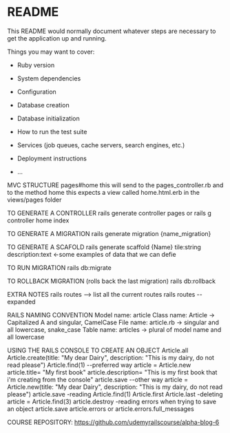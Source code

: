 # README

This README would normally document whatever steps are necessary to get the
application up and running.

Things you may want to cover:

* Ruby version

* System dependencies

* Configuration

* Database creation

* Database initialization

* How to run the test suite

* Services (job queues, cache servers, search engines, etc.)

* Deployment instructions

* ...

MVC STRUCTURE
pages#home
this will send to the pages_controller.rb and to the method home
this expects a view called home.html.erb in the views/pages folder

TO GENERATE A CONTROLLER
rails generate controller pages
or
rails g controller home index

TO GENERATE A MIGRATION
rails generate migration {name_migration}

TO GENERATE A SCAFOLD
rails generate scaffold {Name} tile:string description:text <-some examples of data that we can defie

TO RUN MIGRATION
rails db:migrate

TO ROLLBACK MIGRATION (rolls back the last migration)
rails db:rollback

EXTRA NOTES
rails routes --> list all the current routes
rails routes --expanded

RAILS NAMING CONVENTION
Model name: article
Class name: Article -> Capitalized A and singular, CamelCase
File name: article.rb -> singular and all lowercase, snake_case
Table name: articles -> plural of model name and all lowercase

USING THE RAILS CONSOLE TO CREATE AN OBJECT
Article.all
Article.create(title: "My dear Dairy", description: "This is my dairy, do not read please")
Article.find(1)
--preferred way
article = Article.new
article.title= "My first book"
article.description= "This is my first book that i'm creating from the console"
article.save
--other way
article = Article.new(title: "My dear Dairy", description: "This is my dairy, do not read please")
article.save
-reading
Article.find(1)
Article.first
Article.last
-deleting
article = Article.find(3)
article.destroy
-reading errors when trying to save an object
article.save
article.errors or article.errors.full_messages

COURSE REPOSITORY: https://github.com/udemyrailscourse/alpha-blog-6